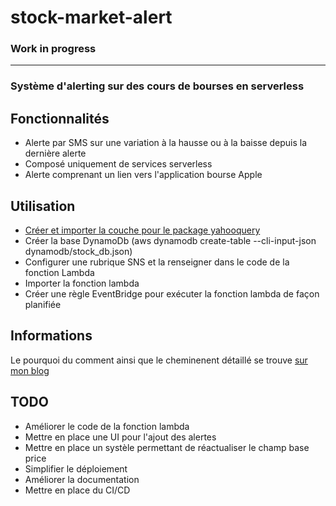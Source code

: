 # stock-market-alert

### Work in progress

---

### Système d'alerting sur des cours de bourses en serverless

## Fonctionnalités 
  * Alerte par SMS sur une variation à la hausse ou à la baisse depuis la dernière alerte
  * Composé uniquement de services serverless
  * Alerte comprenant un lien vers l'application bourse Apple

## Utilisation
* [Créer et importer la couche pour le package yahooquery](https://tristanlanoy.com/post/aws-lambda-py-packages/)
* Créer la base DynamoDb (aws dynamodb create-table --cli-input-json dynamodb/stock_db.json)
* Configurer une rubrique SNS et la renseigner dans le code de la fonction Lambda
* Importer la fonction lambda
* Créer une règle EventBridge pour exécuter la fonction lambda de façon planifiée

## Informations
Le pourquoi du comment ainsi que le cheminenent détaillé se trouve [sur mon blog](https://tristanlanoy.com/post/stock-alert/)

## TODO
* Améliorer le code de la fonction lambda
* Mettre en place une UI pour l'ajout des alertes
* Mettre en place un systèle permettant de réactualiser le champ base price
* Simplifier le déploiement
* Améliorer la documentation
* Mettre en place du CI/CD